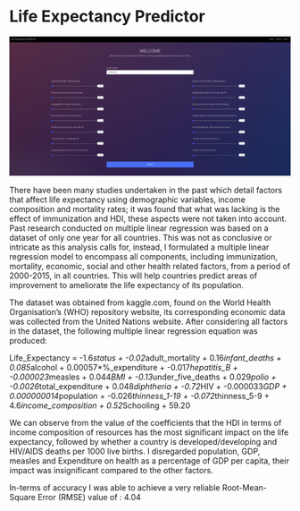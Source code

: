 # Life Expectancy Predictor

![alt text](https://github.com/marw12/Life_Expectancy_Predictor/blob/master/homeScreen.png?raw=true)

There have been many studies undertaken in the past which detail factors that affect life expectancy using demographic variables, income composition and mortality rates; it was found that what was lacking is the effect of immunization and HDI, these aspects were not taken into account. Past research conducted on multiple linear regression was based on a dataset of only one year for all countries. This was not as conclusive or intricate as this analysis calls for, instead, I formulated a multiple linear regression model to encompass all components, including immunization, mortality, economic, social and other health related factors, from a period of 2000-2015, in all countries. This will help countries predict areas of improvement to ameliorate the life expectancy of its population.

The dataset was obtained from kaggle.com, found on the World Health Organisation’s (WHO) repository website, its corresponding economic data was collected from the United Nations website. After considering all factors in the dataset, the following multiple linear regression equation was produced:

Life_Expectancy = -1.6*status + -0.02*adult_mortality + 0.16*infant_deaths + 0.085*alcohol + 0.00057*%_expenditure + -0.017*hepatitis_B + -0.000023*measles + 0.044*BMI + -0.13*under_five_deaths + 0.029*polio + -0.0026*total_expenditure + 0.048*diphtheria + -0.72*HIV + -0.000033*GDP + 0.000000014*population + -0.026*thinness_1-19 + -0.072*thinness_5-9 + 4.6*income_composition + 0.52*Schooling + 59.20

We can observe from the value of the coefficients that the HDI in terms of income composition of resources has the most significant impact on the life expectancy, followed by whether a country is developed/developing and HIV/AIDS deaths per 1000 live births. I disregarded population, GDP, measles and Expenditure on health as a percentage of GDP per capita, their impact was insignificant compared to the other factors.

In-terms of accuracy I was able to achieve a very reliable Root-Mean-Square Error (RMSE) value of : 4.04
